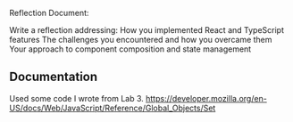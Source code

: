 Reflection Document:

Write a reflection addressing:
How you implemented React and TypeScript features
The challenges you encountered and how you overcame them
Your approach to component composition and state management

## Documentation

Used some code I wrote from Lab 3.
https://developer.mozilla.org/en-US/docs/Web/JavaScript/Reference/Global_Objects/Set